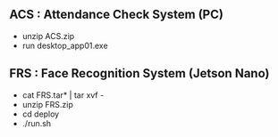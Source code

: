 ## ACS : Attendance Check System (PC)
- unzip ACS.zip
- run desktop_app01.exe

## FRS : Face Recognition System (Jetson Nano)
- cat FRS.tar* | tar xvf -
- unzip FRS.zip
- cd deploy
- ./run.sh
